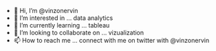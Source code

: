 - 👋 Hi, I’m @vinzonervin
- 👀 I’m interested in ... data analytics
- 🌱 I’m currently learning ... tableau
- 💞️ I’m looking to collaborate on ... vizualization
- 📫 How to reach me ... connect with me on twitter with @vinzonervin

<!---
vinzonervin/vinzonervin is a ✨ special ✨ repository because its `README.md` (this file) appears on your GitHub profile.
You can click the Preview link to take a look at your changes.
--->
